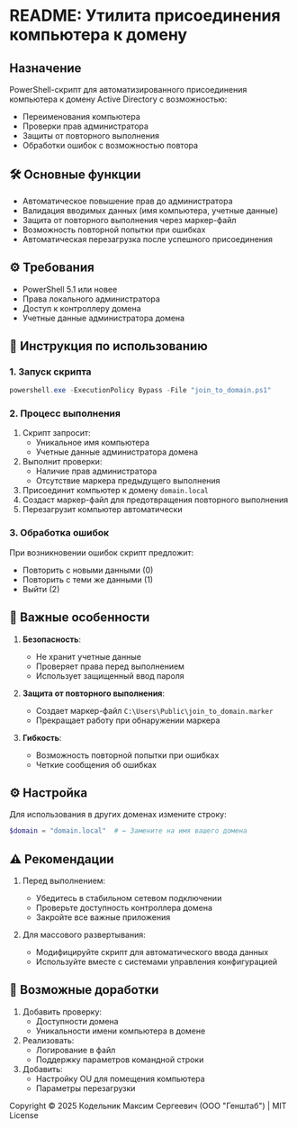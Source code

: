 # **README: Утилита присоединения компьютера к домену**

## **Назначение**
PowerShell-скрипт для автоматизированного присоединения компьютера к домену Active Directory с возможностью:
- Переименования компьютера
- Проверки прав администратора
- Защиты от повторного выполнения
- Обработки ошибок с возможностью повтора

## **🛠 Основные функции**
- Автоматическое повышение прав до администратора
- Валидация вводимых данных (имя компьютера, учетные данные)
- Защита от повторного выполнения через маркер-файл
- Возможность повторной попытки при ошибках
- Автоматическая перезагрузка после успешного присоединения

## **⚙️ Требования**
- PowerShell 5.1 или новее
- Права локального администратора
- Доступ к контроллеру домена
- Учетные данные администратора домена

## **🚀 Инструкция по использованию**

### **1. Запуск скрипта**
```powershell
powershell.exe -ExecutionPolicy Bypass -File "join_to_domain.ps1"
```

### **2. Процесс выполнения**
1. Скрипт запросит:
   - Уникальное имя компьютера
   - Учетные данные администратора домена
2. Выполнит проверки:
   - Наличие прав администратора
   - Отсутствие маркера предыдущего выполнения
3. Присоединит компьютер к домену `domain.local`
4. Создаст маркер-файл для предотвращения повторного выполнения
5. Перезагрузит компьютер автоматически

### **3. Обработка ошибок**
При возникновении ошибок скрипт предложит:
- Повторить с новыми данными (0)
- Повторить с теми же данными (1)
- Выйти (2)

## **📌 Важные особенности**
1. **Безопасность**:
   - Не хранит учетные данные
   - Проверяет права перед выполнением
   - Использует защищенный ввод пароля

2. **Защита от повторного выполнения**:
   - Создает маркер-файл `C:\Users\Public\join_to_domain.marker`
   - Прекращает работу при обнаружении маркера

3. **Гибкость**:
   - Возможность повторной попытки при ошибках
   - Четкие сообщения об ошибках

## **⚙️ Настройка**
Для использования в других доменах измените строку:
```powershell
$domain = "domain.local"  # ← Замените на имя вашего домена
```

## **⚠️ Рекомендации**
1. Перед выполнением:
   - Убедитесь в стабильном сетевом подключении
   - Проверьте доступность контроллера домена
   - Закройте все важные приложения

2. Для массового развертывания:
   - Модифицируйте скрипт для автоматического ввода данных
   - Используйте вместе с системами управления конфигурацией

## **🔧 Возможные доработки**
1. Добавить проверку:
   - Доступности домена
   - Уникальности имени компьютера в домене
2. Реализовать:
   - Логирование в файл
   - Поддержку параметров командной строки
3. Добавить:
   - Настройку OU для помещения компьютера
   - Параметры перезагрузки

Copyright © 2025 Кодельник Максим Сергеевич (ООО "Генштаб") | MIT License
